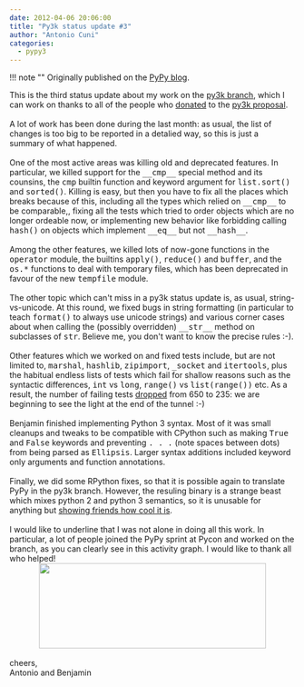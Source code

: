 ```yaml
---
date: 2012-04-06 20:06:00
title: "Py3k status update #3"
author: "Antonio Cuni"
categories:
  - pypy3
---
```


!!! note ""
    Originally published on the [PyPy blog](https://pypy.org/posts/2012/04/py3k-status-update-3-6975588144646689872.html).


<html><body><div class="document" id="py3k-status-update-3">This is the third status update about my work on the <a class="reference external" href="https://foss.heptapod.net/pypy/pypy/-/tree/branch/py3k">py3k branch</a>, which I can work on thanks to all of the people who <a class="reference external" href="/posts/2012/01/py3k-and-numpy-first-stage-thanks-to-3008917396290059758.html">donated</a> to the <a class="reference external" href="https://pypy.org/py3donate.html">py3k proposal</a>.
<br>
<!-- more -->

<br>
A lot of work has been done during the last month: as usual, the list of changes is too big to be reported in a detalied way, so this is just a summary of what happened.<br>
<br>
One of the most active areas was killing old and deprecated features. In particular, we killed support for the <tt class="docutils literal">__cmp__</tt> special method and its counsins, the <tt class="docutils literal">cmp</tt> builtin function and keyword argument for <tt class="docutils literal">list.sort()</tt> and <tt class="docutils literal">sorted()</tt>.  Killing is easy, but then you have to fix all the places which breaks because of this, including all the types which relied on <tt class="docutils literal">__cmp__</tt> to be comparable,, fixing all the tests which tried to order objects which are no longer ordeable now, or implementing new behavior like forbidding calling <tt class="docutils literal">hash()</tt> on objects which implement <tt class="docutils literal">__eq__</tt> but not <tt class="docutils literal">__hash__</tt>.<br>
<br>
Among the other features, we killed lots of now-gone functions in the <tt class="docutils literal">operator</tt> module, the builtins <tt class="docutils literal">apply()</tt>, <tt class="docutils literal">reduce()</tt> and <tt class="docutils literal">buffer</tt>, and the <tt class="docutils literal">os.*</tt> functions to deal with temporary files, which has been deprecated in favour of the new <tt class="docutils literal">tempfile</tt> module.<br>
<br>
The other topic which can't miss in a py3k status update is, as usual, string-vs-unicode. At this round, we fixed bugs in string formatting (in particular to teach <tt class="docutils literal">format()</tt> to always use unicode strings) and various corner cases about when calling the (possibly overridden) <tt class="docutils literal">__str__</tt> method on subclasses of <tt class="docutils literal">str</tt>. Believe me, you don't want to know the precise rules :-).<br>
<br>
Other features which we worked on and fixed tests include, but are not limited to, <tt class="docutils literal">marshal</tt>, <tt class="docutils literal">hashlib</tt>, <tt class="docutils literal">zipimport</tt>, <tt class="docutils literal">_socket</tt> and <tt class="docutils literal">itertools</tt>, plus the habitual endless lists of tests which fail for shallow reasons such as the syntactic differences, <tt class="docutils literal">int</tt> vs <tt class="docutils literal">long</tt>, <tt class="docutils literal">range()</tt> vs <tt class="docutils literal"><span class="pre">list(range())</span></tt> etc. As a result, the number of failing tests <a class="reference external" href="https://buildbot.pypy.org/summary?category=linux32&amp;branch=py3k&amp;recentrev=53956:3c8ac35c653a">dropped</a> from 650 to 235: we are beginning to see the light at the end of the tunnel :-)<br>
<br>
Benjamin finished implementing Python 3 syntax. Most of it was small cleanups and tweaks to be compatible with CPython such as making <tt class="docutils literal">True</tt> and <tt class="docutils literal">False</tt> keywords and preventing <tt class="docutils literal">. . .</tt> (note spaces between dots) from being parsed as <tt class="docutils literal">Ellipsis</tt>. Larger syntax additions included keyword only arguments and function annotations.<br>
<br>
Finally, we did some RPython fixes, so that it is possible again to translate PyPy in the py3k branch. However, the resuling binary is a strange beast which mixes python 2 and python 3 semantics, so it is unusable for anything but <a class="reference external" href="https://paste.pocoo.org/show/577006/">showing friends how cool it is</a>.<br>
<br>
I would like to underline that I was not alone in doing all this work. In particular, a lot of people joined the PyPy sprint at Pycon and worked on the branch, as you can clearly see in this activity graph. I would like to thank all who helped!<br>
<div class="separator" style="clear: both; text-align: center;"><a href="https://1.bp.blogspot.com/-XIrydp78nVs/T38-WyUX0PI/AAAAAAAAAQE/bLvx330NcAs/s1600/py3k-activity-march.png" style="margin-left: 1em; margin-right: 1em;"><img border="0" height="150" src="https://1.bp.blogspot.com/-XIrydp78nVs/T38-WyUX0PI/AAAAAAAAAQE/bLvx330NcAs/s400/py3k-activity-march.png" width="400"></a></div><br>
cheers,<br>
Antonio and Benjamin</div></body></html>
